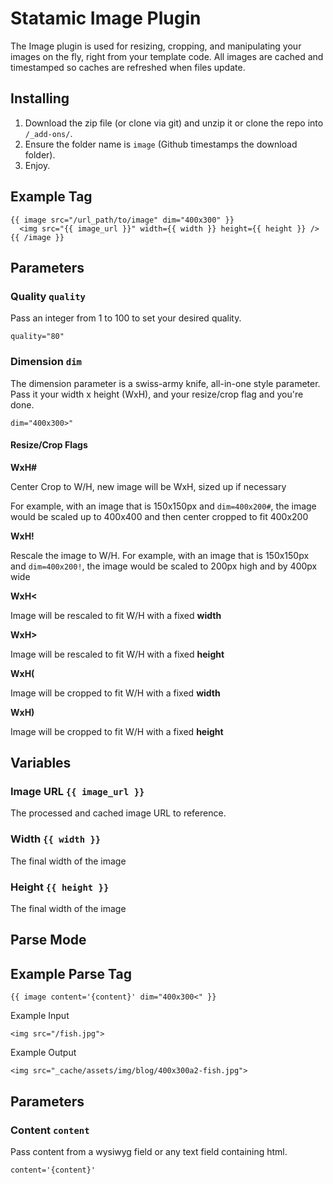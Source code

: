 Statamic Image Plugin
================================

The Image plugin is used for resizing, cropping, and manipulating your images on the fly, right from your template code. All images are cached and timestamped so caches are refreshed when files update.

## Installing
1. Download the zip file (or clone via git) and unzip it or clone the repo into `/_add-ons/`.
2. Ensure the folder name is `image` (Github timestamps the download folder).
3. Enjoy.

## Example Tag

    {{ image src="/url_path/to/image" dim="400x300" }}
      <img src="{{ image_url }}" width={{ width }} height={{ height }} />
    {{ /image }}

## Parameters

### Quality `quality`

Pass an integer from 1 to 100 to set your desired quality.

    quality="80"

### Dimension `dim`
The dimension parameter is a swiss-army knife, all-in-one style parameter. Pass it your width x height (WxH), and your resize/crop flag and you're done.

    dim="400x300>"

#### Resize/Crop Flags

**WxH#**

Center Crop to W/H, new image will be WxH, sized up if necessary

For example, with an image that is 150x150px and `dim=400x200#`, the image would be scaled up to 400x400 and then center cropped to fit 400x200

**WxH!**

Rescale the image to W/H. For example, with an image that is 150x150px and `dim=400x200!`, the image would be scaled to 200px high and by 400px wide

**WxH<**

Image will be rescaled to fit W/H with a fixed **width**

**WxH>**

Image will be rescaled to fit W/H with a fixed **height**

**WxH(**

Image will be cropped to fit W/H with a fixed **width**

**WxH)**

Image will be cropped to fit W/H with a fixed **height**

## Variables

### Image URL `{{ image_url }}`

The processed and cached image URL to reference.

### Width `{{ width }}`

The final width of the image

### Height `{{ height }}`

The final width of the image

## Parse Mode

## Example Parse Tag

    {{ image content='{content}' dim="400x300<" }}

Example Input

    <img src="/fish.jpg">

Example Output

    <img src="_cache/assets/img/blog/400x300a2-fish.jpg">

## Parameters

### Content `content`

Pass content from a wysiwyg field or any text field containing html.

    content='{content}'